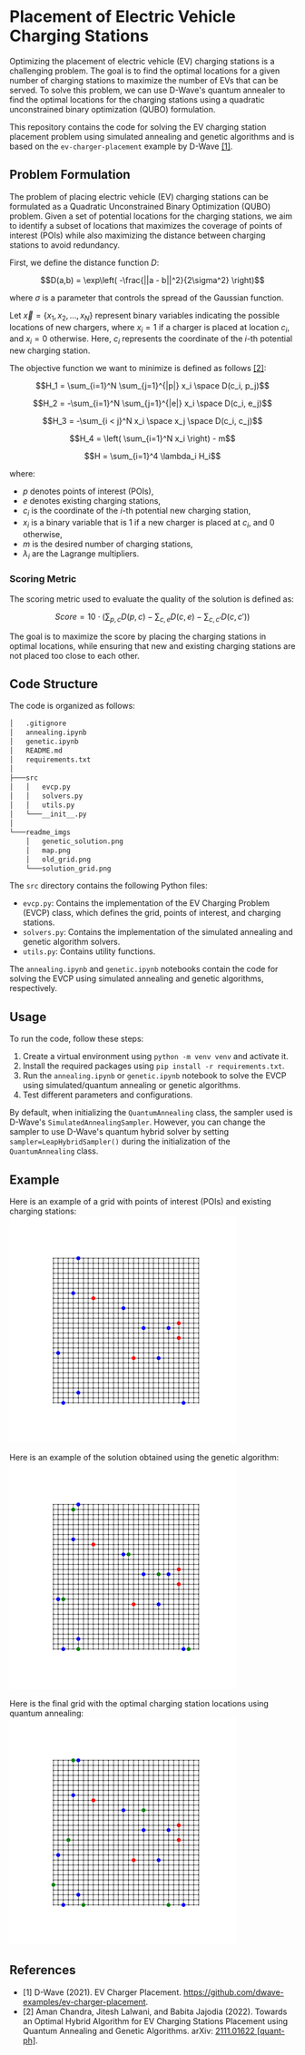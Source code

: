 # Placement of Electric Vehicle Charging Stations

Optimizing the placement of electric vehicle (EV) charging stations is a challenging problem. The goal is to find the optimal locations for a given number of charging stations to maximize the number of EVs that can be served. To solve this problem, we can use D-Wave's quantum annealer to find the optimal locations for the charging stations using a quadratic unconstrained binary optimization (QUBO) formulation.

This repository contains the code for solving the EV charging station placement problem using simulated annealing and genetic algorithms and is based on the `ev-charger-placement` example by D-Wave [[1]](#1).

## Problem Formulation

The problem of placing electric vehicle (EV) charging stations can be formulated as a Quadratic Unconstrained Binary Optimization (QUBO) problem. Given a set of potential locations for the charging stations, we aim to identify a subset of locations that maximizes the coverage of points of interest (POIs) while also maximizing the distance between charging stations to avoid redundancy.

First, we define the distance function $D$:

$$D(a,b) = \exp\left( -\frac{||a - b||^2}{2\sigma^2} \right)$$

where $\sigma$ is a parameter that controls the spread of the Gaussian function.

Let $\vec{x} = \{x_1, x_2, \dots, x_N\}$ represent binary variables indicating the possible locations of new chargers, where $x_i = 1$ if a charger is placed at location $c_i$, and $x_i = 0$ otherwise. Here, $c_i$ represents the coordinate of the $i$-th potential new charging station.

The objective function we want to minimize is defined as follows [[2]](#2):

$$H_1 = \sum_{i=1}^N \sum_{j=1}^{|p|} x_i \space D(c_i, p_j)$$

$$H_2 = -\sum_{i=1}^N \sum_{j=1}^{|e|} x_i \space D(c_i, e_j)$$

$$H_3 = -\sum_{i < j}^N x_i \space x_j \space D(c_i, c_j)$$

$$H_4 = \left( \sum_{i=1}^N x_i \right) - m$$

$$H = \sum_{i=1}^4 \lambda_i H_i$$

where:

- $p$ denotes points of interest (POIs),
- $e$ denotes existing charging stations,
- $c_i$ is the coordinate of the $i$-th potential new charging station,
- $x_i$ is a binary variable that is 1 if a new charger is placed at $c_i$, and 0 otherwise,
- $m$ is the desired number of charging stations,
- $\lambda_i$ are the Lagrange multipliers.

### Scoring Metric

The scoring metric used to evaluate the quality of the solution is defined as:

$$
\textit{Score}=10\cdot\left(\sum_{p,c} D(p,c) - \sum_{c,e} D(c,e) - \sum_{c,c'} D(c,c')\right)
$$

The goal is to maximize the score by placing the charging stations in optimal locations, while ensuring that new and existing charging stations are not placed too close to each other.

## Code Structure

The code is organized as follows:

```monospace
│   .gitignore
│   annealing.ipynb
│   genetic.ipynb
│   README.md
│   requirements.txt
│
├───src
│   │   evcp.py
│   │   solvers.py
│   │   utils.py
│   └───__init__.py
│
└───readme_imgs
    │   genetic_solution.png
    │   map.png
    │   old_grid.png
    └───solution_grid.png
```

The `src` directory contains the following Python files:

- `evcp.py`: Contains the implementation of the EV Charging Problem (EVCP) class, which defines the grid, points of interest, and charging stations.
- `solvers.py`: Contains the implementation of the simulated annealing and genetic algorithm solvers.
- `utils.py`: Contains utility functions.

The `annealing.ipynb` and `genetic.ipynb` notebooks contain the code for solving the EVCP using simulated annealing and genetic algorithms, respectively.

## Usage

To run the code, follow these steps:

1. Create a virtual environment using `python -m venv venv` and activate it.
2. Install the required packages using `pip install -r requirements.txt`.
3. Run the `annealing.ipynb` or `genetic.ipynb` notebook to solve the EVCP using simulated/quantum annealing or genetic algorithms.
4. Test different parameters and configurations.

By default, when initializing the `QuantumAnnealing` class, the sampler used is D-Wave's `SimulatedAnnealingSampler`. However, you can change the sampler to use D-Wave's quantum hybrid solver by setting `sampler=LeapHybridSampler()` during the initialization of the `QuantumAnnealing` class.

## Example

Here is an example of a grid with points of interest (POIs) and existing charging stations:\
<img src="readme_imgs/old_grid.png" alt="old_grid" width="400"/>

Here is an example of the solution obtained using the genetic algorithm:\
<img src="readme_imgs/genetic_solution.png" alt="old_grid" width="400"/>

Here is the final grid with the optimal charging station locations using quantum annealing:\
<img src="readme_imgs/solution_grid.png" alt="old_grid" width="400"/>

## References

- <a id="1">[1]</a> D-Wave (2021). EV Charger Placement. https://github.com/dwave-examples/ev-charger-placement.
- <a id="2">[2]</a> Aman Chandra, Jitesh Lalwani, and Babita Jajodia (2022). Towards an Optimal Hybrid Algorithm for EV Charging Stations Placement using Quantum Annealing and Genetic Algorithms. arXiv: [2111.01622 [quant-ph]](https://arxiv.org/abs/2111.01622).
